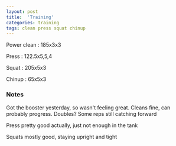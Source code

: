 ```yaml
---
layout: post
title:  'Training'
categories: training
tags: clean press squat chinup
---
```


Power clean :   185x3x3

Press   :   122.5x5,5,4

Squat   :   205x5x3

Chinup  :   65x5x3

### Notes

Got the booster yesterday, so wasn't feeling great. Cleans fine, can probably progress. Doubles? Some reps still catching forward

Press pretty good actually, just not enough in the tank

Squats mostly good, staying upright and tight
